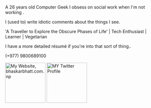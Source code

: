 A 26 years old
Computer Geek
I obsess on social work when I'm not working .

I (used to) write idiotic comments about the things I see.

'A Traveller to Explore the Obscure Phases of Life' | Tech Enthusiast | Learner | Vegetarian

I have a more detailed résumé if you're into that sort of thing..

(+977) 9800689100
<p>
<a title="Website, bhaskarbhatt.com.np" https://bhaskarbhatt.com.np/" rel="nofollow">
	<img alt="My Website, bhaskarbhatt.com.np" src="https://raw.githubusercontent.com/saurabhdaware/saurabhdaware/master/icons/portfoliobutton.png" width="130" style="max-width:100%;">
</a>

<a title="Twitter Profile" href="https://twitter.com/bhaskarbhattanp" rel="nofollow">
	<img alt="MY Twitter Profile" src="https://raw.githubusercontent.com/saurabhdaware/saurabhdaware/master/icons/twitter.png" width="130" style="max-width:100%;">
</a>

</p>
